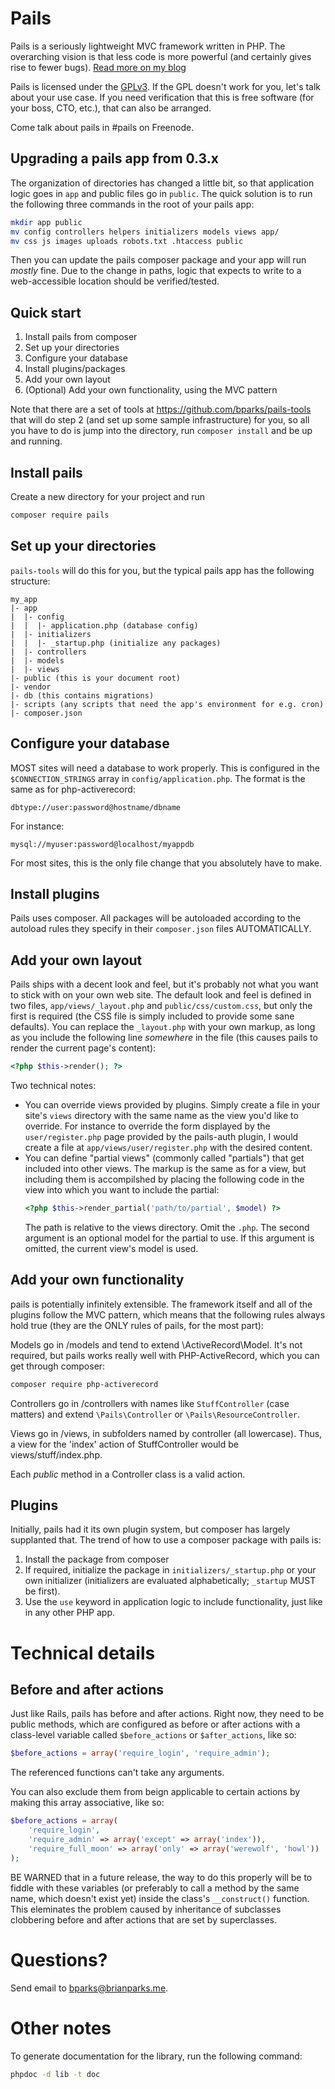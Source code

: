 Pails
=====

Pails is a seriously lightweight MVC framework written in PHP. The overarching
vision is that less code is more powerful (and certainly gives rise to fewer
bugs). [Read more on my blog][blog]

Pails is licensed under the [GPLv3][gplv3]. If the GPL doesn't work for you,
let's talk about your use case. If you need verification that this is free
software (for your boss, CTO, etc.), that can also be arranged.

Come talk about pails in #pails on Freenode.

Upgrading a pails app from 0.3.x
--------------------------------

The organization of directories has changed a little bit, so that application
logic goes in `app` and public files go in `public`. The quick solution is to
run the following three commands in the root of your pails app:

```sh
mkdir app public
mv config controllers helpers initializers models views app/
mv css js images uploads robots.txt .htaccess public
```

Then you can update the pails composer package and your app will run *mostly*
fine. Due to the change in paths, logic that expects to write to a web-accessible
location should be verified/tested.

Quick start
-----------

1. Install pails from composer
2. Set up your directories
3. Configure your database
4. Install plugins/packages
5. Add your own layout
6. (Optional) Add your own functionality, using the MVC pattern

Note that there are a set of tools at https://github.com/bparks/pails-tools
that will do step 2 (and set up some sample infrastructure) for you, so all
you have to do is jump into the directory, run `composer install` and be up
and running.

Install pails
-------------

Create a new directory for your project and run

```sh
composer require pails
```

Set up your directories
-----------------------

`pails-tools` will do this for you, but the typical pails app has the following
structure:

```text
my_app
|- app
|  |- config
|  |  |- application.php (database config)
|  |- initializers
|  |  |- _startup.php (initialize any packages)
|  |- controllers
|  |- models
|  |- views
|- public (this is your document root)
|- vendor
|- db (this contains migrations)
|- scripts (any scripts that need the app's environment for e.g. cron)
|- composer.json
```

Configure your database
-----------------------

MOST sites will need a database to work properly. This is configured in the
`$CONNECTION_STRINGS` array in `config/application.php`. The format is the
same as for php-activerecord:

    dbtype://user:password@hostname/dbname

For instance:

    mysql://myuser:password@localhost/myappdb

For most sites, this is the only file change that you absolutely have to make.

Install plugins
---------------

Pails uses composer. All packages will be autoloaded according to the autoload
rules they specify in their `composer.json` files AUTOMATICALLY.

Add your own layout
-------------------

Pails ships with a decent look and feel, but it's probably not what you want to
stick with on your own web site. The default look and feel is defined in two
files, `app/views/_layout.php` and `public/css/custom.css`, but only the first is required
(the CSS file is simply included to provide some sane defaults). You can replace
the `_layout.php` with your own markup, as long as you include the following line
*somewhere* in the file (this causes pails to render the current page's content):

```php
<?php $this->render(); ?>
```

Two technical notes:
* You can override views provided by plugins. Simply create a file in your site's
  `views` directory with the same name as the view you'd like to override. For instance
  to override the form displayed by the `user/register.php` page provided by the
  pails-auth plugin, I would create a file at `app/views/user/register.php` with the
  desired content.
* You can define "partial views" (commonly called "partials") that get included into
  other views. The markup is the same as for a view, but including them is accompilshed
  by placing the following code in the view into which you want to include the partial:
  ```php
  <?php $this->render_partial('path/to/partial', $model) ?>
  ```
  The path is relative to the views directory. Omit the `.php`. The second argument is
  an optional model for the partial to use. If this argument is omitted, the current view's
  model is used.

Add your own functionality
--------------------------

pails is potentially infinitely extensible. The framework itself and all of the plugins
follow the MVC pattern, which means that the following rules always hold true (they are
the ONLY rules of pails, for the most part):

Models go in /models and tend to extend \ActiveRecord\Model. It's not required, but pails
works really well with PHP-ActiveRecord, which you can get through composer:

```sh
composer require php-activerecord
```

Controllers go in /controllers with names like `StuffController` (case matters)
and extend `\Pails\Controller` or `\Pails\ResourceController`.

Views go in /views, in subfolders named by controller (all lowercase). Thus, a
view for the 'index' action of StuffController would be views/stuff/index.php.

Each *public* method in a Controller class is a valid action.

Plugins
-------

Initially, pails had it its own plugin system, but composer has largely supplanted
that. The trend of how to use a composer package with pails is:

1. Install the package from composer
2. If required, initialize the package in `initializers/_startup.php` or your own
   initializer (initializers are evaluated alphabetically; `_startup` MUST be first).
3. Use the `use` keyword in application logic to include functionality, just like in
   any other PHP app.

Technical details
=================

Before and after actions
------------------------

Just like Rails, pails has before and after actions. Right now, they need to be
public methods, which are configured as before or after actions with a class-level
variable called `$before_actions` or `$after_actions`, like so:

```php
$before_actions = array('require_login', 'require_admin');
```

The referenced functions can't take any arguments.

You can also exclude them from beign applicable to certain actions by making this
array associative,  like so:

```php
$before_actions = array(
    'require_login',
    'require_admin' => array('except' => array('index')),
    'require_full_moon' => array('only' => array('werewolf', 'howl'))
);
```

BE WARNED that in a future release, the way to do this properly will be to fiddle
with these variables (or preferably to call a method by the same name, which doesn't
exist yet) inside the class's `__construct()` function. This eleminates the problem
caused by inheritance of subclasses clobbering before and after actions that are set
by superclasses.

Questions?
==========

Send email to bparks@brianparks.me.

Other notes
===========

To generate documentation for the library, run the following command:

```sh
phpdoc -d lib -t doc
```

[blog]: http://brianparks.me/blog/
[gplv3]: http://www.gnu.org/licenses/gpl-3.0.html
